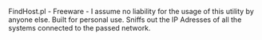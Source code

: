 FindHost.pl - Freeware - I assume no liability for the usage of this utility by anyone else. Built for personal use.
Sniffs out the IP Adresses of all the systems connected to the passed network.

